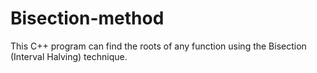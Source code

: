 # Bisection-method
 This C++ program can find the roots of any function using the Bisection (Interval Halving) technique. 
